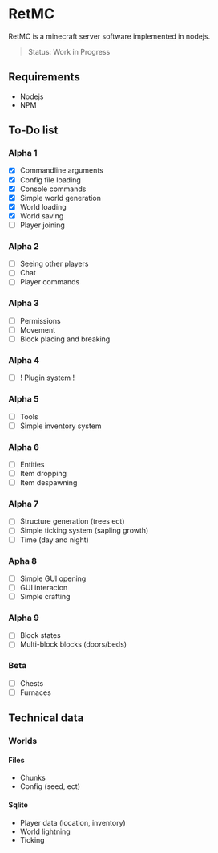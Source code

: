# RetMC
RetMC is a minecraft server software implemented in nodejs.
> Status: Work in Progress

## Requirements
- Nodejs
- NPM

## To-Do list
### Alpha 1
- [x] Commandline arguments
- [x] Config file loading
- [x] Console commands
- [x] Simple world generation
- [x] World loading
- [x] World saving
- [ ] Player joining

### Alpha 2
- [ ] Seeing other players
- [ ] Chat
- [ ] Player commands

### Alpha 3
- [ ] Permissions
- [ ] Movement
- [ ] Block placing and breaking

### Alpha 4
- [ ] ! Plugin system !

### Alpha 5
- [ ] Tools
- [ ] Simple inventory system

### Alpha 6
- [ ] Entities
- [ ] Item dropping
- [ ] Item despawning

### Alpha 7
- [ ] Structure generation (trees ect)
- [ ] Simple ticking system (sapling growth)
- [ ] Time (day and night)

### Apha 8
- [ ] Simple GUI opening
- [ ] GUI interacion
- [ ] Simple crafting

### Alpha 9
- [ ] Block states
- [ ] Multi-block blocks (doors/beds)

### Beta
- [ ] Chests
- [ ] Furnaces

## Technical data
### Worlds
#### Files
- Chunks
- Config (seed, ect)
#### Sqlite
- Player data (location, inventory)
- World lightning
- Ticking
